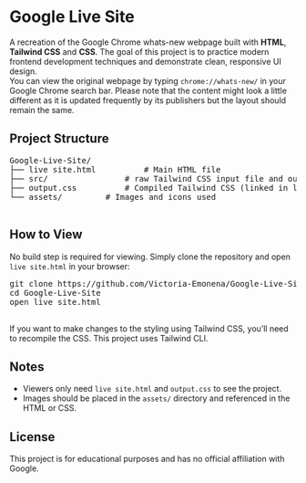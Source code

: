 <h1>Google Live Site</h1>
<p>
    A recreation of the Google Chrome whats-new webpage built with 
    <strong>HTML</strong>, <strong>Tailwind CSS</strong> and <strong>CSS</strong>. 
    The goal of this project is to practice modern frontend development techniques 
    and demonstrate clean, responsive UI design. <br>
    You can view the original webpage by typing <code>chrome://whats-new/</code> in your Google Chrome search bar. Please note that the content might look a little different as it is updated frequently by its        publishers but the layout should remain the same.
</p>
<h2>Project Structure</h2>
  <pre>
Google-Live-Site/
├── live site.html          # Main HTML file
├── src/                # raw Tailwind CSS input file and output file for compilation
├── output.css          # Compiled Tailwind CSS (linked in live site.html)
└── assets/         # Images and icons used
  </pre>

  <h2>How to View</h2>
  <p>
    No build step is required for viewing.  
    Simply clone the repository and open <code>live site.html</code> in your browser:
  </p>

  <pre>
git clone https://github.com/Victoria-Emonena/Google-Live-Site.git
cd Google-Live-Site
open live site.html
  </pre>
  
  <p>
    If you want to make changes to the styling using Tailwind CSS, you’ll need to recompile the CSS.  
    This project uses Tailwind CLI.
  </p>

  <h2>Notes</h2>
  <ul>
    <li>Viewers only need <code>live site.html</code> and <code>output.css</code> to see the project.</li>
    <li>Images should be placed in the <code>assets/</code> directory and referenced in the HTML or CSS.</li>
  </ul>

  <h2>License</h2>
  <p>
    This project is for educational purposes and has no official affiliation with Google.
  </p>

